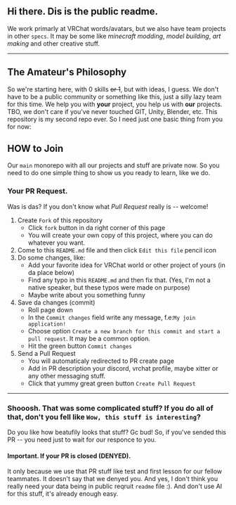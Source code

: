 ## Hi there. Dis is the public readme.
We work primarly at VRChat words/avatars, but we also have team projects in other `specs`. It may be some like *minecraft modding*, *model building*, *art making* and other creative stuff.
____
## The Amateur's Philosophy
So we're starting here, with 0 skills ~~or 1~~, but with ideas, I guess. We don't have to be a public community or something like this, just a silly lazy team for this time. We help you with **your** project, you help us with **our** projects.
TBO, we don't care if you've never touched GIT, Unity, Blender, etc. This repository is my second repo ever. So I need just one basic thing from you for now:
## HOW to Join
Our `main` monorepo with all our projects and stuff are private now. So you need to do one simple thing to show us you ready to learn, like we do.
### Your PR Request.
Was is das? If you don't know what *Pull Request* really is -- welcome!
1. Create `Fork` of this repository 
    - Click `fork` button in da right corner of this page
    - You will create your own copy of this project, where you can do whatever you want.
2. Come to this `README.md` file and then click `Edit this file` pencil icon
3. Do some changes, like:
    - Add your favorite idea for VRChat world or other project of yours (in da place below)
    - Find any typo in this `README.md` and then fix that. (Yes, I'm not a native speaker, but these typos were made on purpose)
    - Maybe write about you something funny
4. Save da changes (commit)
    - Roll page down
    - In the `Commit changes` field write any message, f.e:`My join application!`  
    - Choose option `Create a new branch for this commit and start a pull request`. It may be a common option.
    - Hit the green button `Commit changes`
5. Send a Pull Request
    - You will automaticaly redirected to PR create page
    - Add in PR description your discord, vrchat profile, maybe xitter or any other messaging stuff.
    - Click that yummy great green button `Create Pull Request`
____
### Shooosh. That was some complicated stuff? If you do all of that, don't you fell like `Wow, this stuff is interesting`?
Do you like how beatufily looks that stuff? Gc bud!
So, if you've sended this PR -- you need just to wait for our responce to you.
#### Important. If your PR is closed (DENYED). 
It only because we use that PR stuff like test and first lesson for our fellow teammates. It doesn't say that we denyed you.
And yes, I don't think you really need your data being in public reqruit `readme` file :). And don't use AI for this stuff, it's already enough easy.
